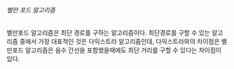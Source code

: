 ###### 벨만 포드 알고리즘

벨만포드 알고리즘은 최단 경로를 구하는 알고리즘이다.
최단경로를 구할 수 있는 알고리즘 중에서 가장 대표적인 것은 다익스트라 알고리즘인데, 
다익스트라와의 차이점은 벨만포드 알고리즘은 음수 간선을 포함했을때에도 최단 거리를 구할 수 있다는 차이점이 있다. 

